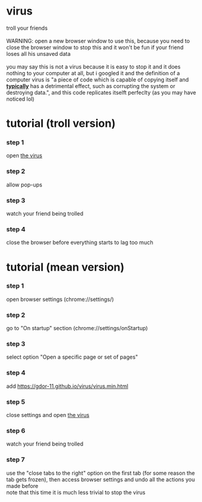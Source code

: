 # virus
troll your friends
<br><br>
WARNING: open a new browser window to use this, because you need to close the browser window to stop this and it won't be fun if your friend loses all his unsaved data
<br><br>
you may say this is not a virus because it is easy to stop it and it does nothing to your computer at all, but i googled it and the definition of a computer virus is "a piece of code which is capable of copying itself and <ins><b>typically</b></ins> has a detrimental effect, such as corrupting the system or destroying data.", and this code replicates itselft perfeclty (as you may have noticed lol)

<h1>tutorial (troll version)</h1>

<h3>step 1</h3>

open <a href = 'https://gdor-11.github.io/virus/virus.min.html'>the virus</a>

<h3>step 2</h3>

allow pop-ups

<h3>step 3</h3>

watch your friend being trolled

<h3>step 4</h3>

close the browser before everything starts to lag too much

<h1>tutorial (mean version)</h1>

<h3>step 1</h3>

open browser settings (chrome://settings/)

<h3>step 2</h3>

go to "On startup" section (chrome://settings/onStartup)

<h3>step 3</h3>

select option "Open a specific page or set of pages"

<h3>step 4</h3>

add https://gdor-11.github.io/virus/virus.min.html

<h3>step 5</h3>

close settings and open <a href = 'https://gdor-11.github.io/virus/virus.min.html'>the virus</a>

<h3>step 6</h3>

watch your friend being trolled

<h3>step 7</h3>

use the "close tabs to the right" option on the first tab (for some reason the tab gets frozen), then access browser settings and undo all the actions you made before
<br>
note that this time it is much less trivial to stop the virus
